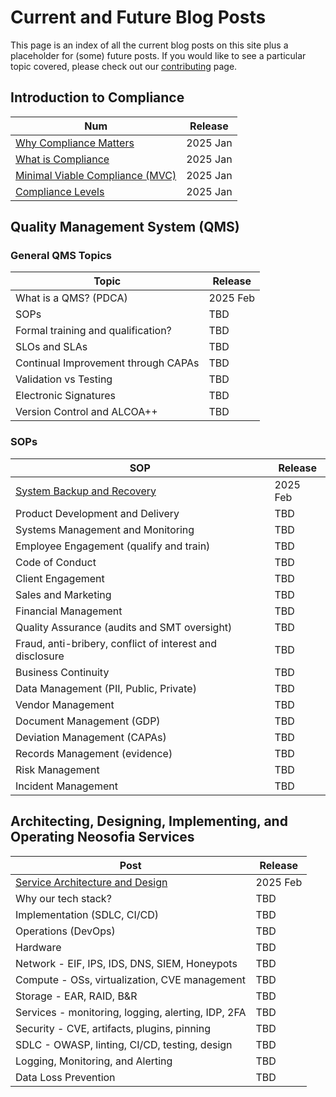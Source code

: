 # Current and Future Blog Posts

This page is an index of all the current blog posts on this site plus a placeholder for (some) future posts. If you would like to see a particular topic covered, please check out our [contributing](/CONTRIBUTING.md) page.

## Introduction to Compliance

| Num                                                | Release  |
|----------------------------------------------------|----------|
| [Why Compliance Matters](./0000_why_compliance.md) | 2025 Jan |
| [What is Compliance](./0001_what_is_compliance.md) | 2025 Jan |
| [Minimal Viable Compliance (MVC)](./0004_mvc.md)   | 2025 Jan |
| [Compliance Levels](./0005_beyond_mvc.md)          | 2025 Jan |


## Quality Management System (QMS)

### General QMS Topics

| Topic                                  | Release  |
|----------------------------------------|----------|
| What is a QMS? (PDCA)                  | 2025 Feb |
| SOPs                                   | TBD      |
| Formal training and qualification?     | TBD      |
| SLOs and SLAs                          | TBD      |
| Continual Improvement through CAPAs    | TBD      |
| Validation vs Testing                  | TBD      |
| Electronic Signatures                  | TBD      |
| Version Control and ALCOA++            | TBD      |

### SOPs

| SOP                                                                | Release  |
|--------------------------------------------------------------------|----------|
| [System Backup and Recovery](./1000_system_backup_and_recovery.md) | 2025 Feb |
| Product Development and Delivery                                   | TBD      |
| Systems Management and Monitoring                                  | TBD      |
| Employee Engagement (qualify and train)                            | TBD      |
| Code of Conduct                                                    | TBD      |
| Client Engagement                                                  | TBD      |
| Sales and Marketing                                                | TBD      |
| Financial Management                                               | TBD      |
| Quality Assurance (audits and SMT oversight)                       | TBD      |
| Fraud, anti-bribery, conflict of interest and disclosure           | TBD      |
| Business Continuity                                                | TBD      |
| Data Management (PII, Public, Private)                             | TBD      |
| Vendor Management                                                  | TBD      |
| Document Management (GDP)                                          | TBD      |
| Deviation Management (CAPAs)                                       | TBD      |
| Records Management (evidence)                                      | TBD      |
| Risk Management                                                    | TBD      |
| Incident Management                                                | TBD      |


## Architecting, Designing, Implementing, and Operating Neosofia Services

| Post                                                                        | Release  |
|-----------------------------------------------------------------------------|----------|
| [Service Architecture and Design](./2000_system_architecture_and_design.md) | 2025 Feb |
| Why our tech stack?                                                         | TBD      |
| Implementation (SDLC, CI/CD)                                                | TBD      |
| Operations (DevOps)                                                         | TBD      |
| Hardware                                                                    | TBD      |
| Network - EIF, IPS, IDS, DNS, SIEM, Honeypots                               | TBD      |
| Compute - OSs, virtualization, CVE management                               | TBD      |
| Storage - EAR, RAID, B&R                                                    | TBD      |
| Services - monitoring, logging, alerting, IDP, 2FA                          | TBD      |
| Security - CVE, artifacts, plugins, pinning                                 | TBD      |
| SDLC - OWASP, linting, CI/CD, testing, design                               | TBD      |
| Logging, Monitoring, and Alerting                                           | TBD      |
| Data Loss Prevention                                                        | TBD      |
